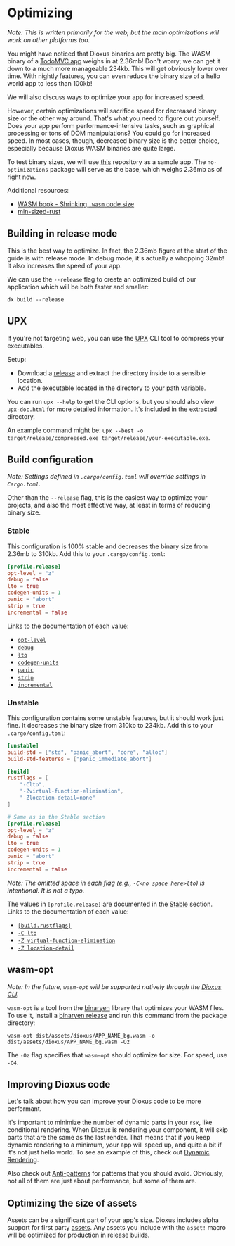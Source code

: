 # Optimizing

*Note: This is written primarily for the web, but the main optimizations will work on other platforms too.*

You might have noticed that Dioxus binaries are pretty big.
The WASM binary of a [TodoMVC app](https://github.com/tigerros/dioxus-todo-app) weighs in at 2.36mb!
Don't worry; we can get it down to a much more manageable 234kb.
This will get obviously lower over time.
With nightly features, you can even reduce the binary size of a hello world app to less than 100kb!

We will also discuss ways to optimize your app for increased speed.

However, certain optimizations will sacrifice speed for decreased binary size or the other way around.
That's what you need to figure out yourself. Does your app perform performance-intensive tasks, such as graphical processing or tons of DOM manipulations?
You could go for increased speed. In most cases, though, decreased binary size is the better choice, especially because Dioxus WASM binaries are quite large.

To test binary sizes, we will use [this](https://github.com/tigerros/dioxus-todo-app) repository as a sample app.
The `no-optimizations` package will serve as the base, which weighs 2.36mb as of right now.

Additional resources:
- [WASM book - Shrinking `.wasm` code size](https://rustwasm.github.io/docs/book/reference/code-size.html)
- [min-sized-rust](https://github.com/johnthagen/min-sized-rust)

## Building in release mode

This is the best way to optimize. In fact, the 2.36mb figure at the start of the guide is with release mode.
In debug mode, it's actually a whopping 32mb! It also increases the speed of your app.

We can use the `--release` flag to create an optimized build of our application which will be both faster and smaller:

`dx build --release`

## UPX

If you're not targeting web, you can use the [UPX](https://github.com/upx/upx) CLI tool to compress your executables.

Setup:

- Download a [release](https://github.com/upx/upx/releases) and extract the directory inside to a sensible location.
- Add the executable located in the directory to your path variable.

You can run `upx --help` to get the CLI options, but you should also view `upx-doc.html` for more detailed information.
It's included in the extracted directory.

An example command might be: `upx --best -o target/release/compressed.exe target/release/your-executable.exe`.

## Build configuration

*Note: Settings defined in `.cargo/config.toml` will override settings in `Cargo.toml`.*

Other than the `--release` flag, this is the easiest way to optimize your projects, and also the most effective way,
at least in terms of reducing binary size.

### Stable

This configuration is 100% stable and decreases the binary size from 2.36mb to 310kb.
Add this to your `.cargo/config.toml`:

```toml
[profile.release]
opt-level = "z"
debug = false
lto = true
codegen-units = 1
panic = "abort"
strip = true
incremental = false
```

Links to the documentation of each value:
- [`opt-level`](https://doc.rust-lang.org/rustc/codegen-options/index.html#opt-level)
- [`debug`](https://doc.rust-lang.org/rustc/codegen-options/index.html#debuginfo)
- [`lto`](https://doc.rust-lang.org/rustc/codegen-options/index.html#lto)
- [`codegen-units`](https://doc.rust-lang.org/rustc/codegen-options/index.html#codegen-units)
- [`panic`](https://doc.rust-lang.org/rustc/codegen-options/index.html#panic)
- [`strip`](https://doc.rust-lang.org/rustc/codegen-options/index.html#strip)
- [`incremental`](https://doc.rust-lang.org/rustc/codegen-options/index.html#incremental)

### Unstable

This configuration contains some unstable features, but it should work just fine.
It decreases the binary size from 310kb to 234kb.
Add this to your `.cargo/config.toml`:

```toml
[unstable]
build-std = ["std", "panic_abort", "core", "alloc"]
build-std-features = ["panic_immediate_abort"]

[build]
rustflags = [
    "-Clto",
    "-Zvirtual-function-elimination",
    "-Zlocation-detail=none"
]

# Same as in the Stable section
[profile.release]
opt-level = "z"
debug = false
lto = true
codegen-units = 1
panic = "abort"
strip = true
incremental = false
```

*Note: The omitted space in each flag (e.g., `-C<no space here>lto`) is intentional. It is not a typo.*

The values in `[profile.release]` are documented in the [Stable](#stable) section. Links to the documentation of each value:
- [`[build.rustflags]`](https://doc.rust-lang.org/cargo/reference/config.html#buildrustflags)
- [`-C lto`](https://doc.rust-lang.org/rustc/codegen-options/index.html#lto)
- [`-Z virtual-function-elimination`](https://doc.rust-lang.org/stable/unstable-book/compiler-flags/virtual-function-elimination.html)
- [`-Z location-detail`](https://doc.rust-lang.org/stable/unstable-book/compiler-flags/location-detail.html)

## wasm-opt

*Note: In the future, `wasm-opt` will be supported natively through the [Dioxus CLI](https://crates.io/crates/dioxus-cli).*

`wasm-opt` is a tool from the [binaryen](https://github.com/WebAssembly/binaryen) library that optimizes your WASM files.
To use it, install a [binaryen release](https://github.com/WebAssembly/binaryen/releases) and run this command from the package directory:

```
wasm-opt dist/assets/dioxus/APP_NAME_bg.wasm -o dist/assets/dioxus/APP_NAME_bg.wasm -Oz
```

The `-Oz` flag specifies that `wasm-opt` should optimize for size. For speed, use `-O4`.

## Improving Dioxus code

Let's talk about how you can improve your Dioxus code to be more performant.

It's important to minimize the number of dynamic parts in your `rsx`, like conditional rendering.
When Dioxus is rendering your component, it will skip parts that are the same as the last render.
That means that if you keep dynamic rendering to a minimum, your app will speed up, and quite a bit if it's not just hello world.
To see an example of this, check out [Dynamic Rendering](../reference/dynamic_rendering.md).

Also check out [Anti-patterns](antipatterns.md) for patterns that you should avoid.
Obviously, not all of them are just about performance, but some of them are.

## Optimizing the size of assets

Assets can be a significant part of your app's size. Dioxus includes alpha support for first party [assets](../guides/assets.md). Any assets you include with the `asset!` macro will be optimized for production in release builds.
